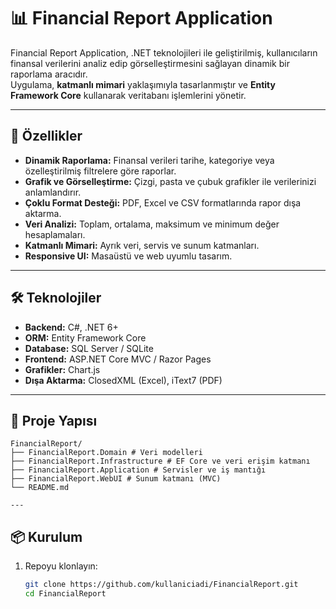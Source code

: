 # 📊 Financial Report Application

Financial Report Application, .NET teknolojileri ile geliştirilmiş, kullanıcıların finansal verilerini analiz edip görselleştirmesini sağlayan dinamik bir raporlama aracıdır.  
Uygulama, **katmanlı mimari** yaklaşımıyla tasarlanmıştır ve **Entity Framework Core** kullanarak veritabanı işlemlerini yönetir.

---

## 🚀 Özellikler

- **Dinamik Raporlama:** Finansal verileri tarihe, kategoriye veya özelleştirilmiş filtrelere göre raporlar.
- **Grafik ve Görselleştirme:** Çizgi, pasta ve çubuk grafikler ile verilerinizi anlamlandırır.
- **Çoklu Format Desteği:** PDF, Excel ve CSV formatlarında rapor dışa aktarma.
- **Veri Analizi:** Toplam, ortalama, maksimum ve minimum değer hesaplamaları.
- **Katmanlı Mimari:** Ayrık veri, servis ve sunum katmanları.
- **Responsive UI:** Masaüstü ve web uyumlu tasarım.

---

## 🛠️ Teknolojiler

- **Backend:** C#, .NET 6+
- **ORM:** Entity Framework Core
- **Database:** SQL Server / SQLite
- **Frontend:** ASP.NET Core MVC / Razor Pages
- **Grafikler:** Chart.js
- **Dışa Aktarma:** ClosedXML (Excel), iText7 (PDF)

---

## 📂 Proje Yapısı
```plaintext
FinancialReport/
├── FinancialReport.Domain # Veri modelleri
├── FinancialReport.Infrastructure # EF Core ve veri erişim katmanı
├── FinancialReport.Application # Servisler ve iş mantığı
├── FinancialReport.WebUI # Sunum katmanı (MVC)
└── README.md

---
```
## 📦 Kurulum

1. Repoyu klonlayın:
   ```bash
   git clone https://github.com/kullaniciadi/FinancialReport.git
   cd FinancialReport
